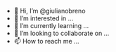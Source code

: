 - 👋 Hi, I’m @giulianobreno
- 👀 I’m interested in ...
- 🌱 I’m currently learning ...
- 💞️ I’m looking to collaborate on ...
- 📫 How to reach me ...

<!---
giulianobreno/giulianobreno is a ✨ special ✨ repository because its `README.md` (this file) appears on your GitHub profile.
You can click the Preview link to take a look at your changes.
--->
